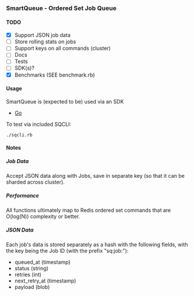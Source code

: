 ### SmartQueue - Ordered Set Job Queue

#### TODO
- [x] Support JSON job data
- [ ] Store rolling stats on jobs
- [ ] Support keys on all commands (cluster)
- [ ] Docs
- [ ] Tests
- [ ] SDK(s)?
- [x] Benchmarks (SEE benchmark.rb)

#### Usage
SmartQueue is (expected to be) used via an SDK

- [Go](http://github.com/ahamidi/go-sq)

To test via included SQCLI:
```
./sqcli.rb
```

#### Notes

##### Job Data
Accept JSON data along with Jobs, save in separate key (so that it can be sharded across cluster).

##### Performance
All functions ultimately map to Redis ordered set commands that are O(log(N)) complexity or better.

##### JSON Data
Each job's data is stored separately as a hash with the following fields, with the key being the Job ID (with the prefix "sq:job:"):

* queued_at (timestamp)
* status (string)
* retries (int)
* next_retry_at (timestamp)
* payload (blob)
